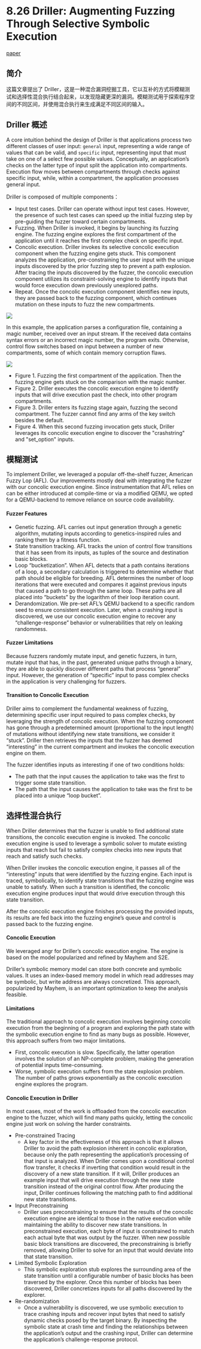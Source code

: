 # 8.26 Driller: Augmenting Fuzzing Through Selective Symbolic Execution


[paper](http://cs.ucsb.edu/~chris/research/doc/ndss16_driller.pdf)

## 简介
这篇文章提出了 Driller，这是一种混合漏洞挖掘工具，它以互补的方式将模糊测试和选择性混合执行结合起来，以发现隐藏更深的漏洞。模糊测试用于探索程序空间的不同区间，并使用混合执行来生成满足不同区间的输入。


## Driller 概述
A core intuition behind the design of Driller is that applications process two different classes of user input: `general` input, representing a wide range of values that can be valid, and `specific` input, representing input that must take on one of a select few possible values. Conceptually, an application’s checks on the latter type of input split the application into compartments. Execution flow moves between compartments through checks against specific input, while, within a compartment, the application processes general input.

Driller is composed of multiple components：
- Input test cases. Driller can operate without input test cases. However, the presence of such test cases can speed up the initial fuzzing step by pre-guiding the fuzzer toward certain compartments.
- Fuzzing. When Driller is invoked, it begins by launching its fuzzing engine. The fuzzing engine explores the first compartment of the application until it reaches the first complex check on specific input.
- Concolic execution. Driller invokes its selective concolic execution component when the fuzzing engine gets stuck. This component analyzes the application, pre-constraining the user input with the unique inputs discovered by the prior fuzzing step to prevent a path explosion. After tracing the inputs discovered by the fuzzer, the concolic execution component utilizes its constraint-solving engine to identify inputs that would force execution down previously unexplored paths.
- Repeat. Once the concolic execution component identifies new inputs, they are passed back to the fuzzing component, which continues mutation on these inputs to fuzz the new compartments. 

![](../pic/8.26_dri_example.png)

In this example, the application parses a configuration file, containing a magic number, received over an input stream. If the received data contains syntax errors or an incorrect magic number, the program exits. Otherwise, control flow switches based on input between a number of new compartments, some of which contain memory corruption flaws.

![](../pic/8.26_dri_graph.png)

- Figure 1. Fuzzing the first compartment of the application. Then the fuzzing engine gets stuck on the comparison with the magic number.
- Figure 2. Driller executes the concolic execution engine to identify inputs that will drive execution past the check, into other program compartments.
- Figure 3. Driller enters its fuzzing stage again, fuzzing the second compartment. The fuzzer cannot find any arms of the key switch besides the default.
- Figure 4. When this second fuzzing invocation gets stuck, Driller leverages its concolic execution engine to discover the "crashstring" and "set_option" inputs.


## 模糊测试
To implement Driller, we leveraged a popular off-the-shelf fuzzer, American Fuzzy Lop (AFL). Our improvements mostly deal with integrating the fuzzer with our concolic execution engine. Since instrumentation that AFL relies on can be either introduced at compile-time or via a modified QEMU, we opted for a QEMU-backend to remove reliance on source code availability.

#### Fuzzer Features
- Genetic fuzzing. AFL carries out input generation through a genetic algorithm, mutating inputs according to genetics-inspired rules and ranking them by a fitness function.
- State transition tracking. AFL tracks the union of control flow transitions that it has seen from its inputs, as tuples of the source and destination basic blocks.
- Loop “bucketization”. When AFL detects that a path contains iterations of a loop, a secondary calculation is triggered to determine whether that path should be eligible for breeding. AFL determines the number of loop iterations that were executed and compares it against previous inputs that caused a path to go through the same loop. These paths are all placed into “buckets” by the logarithm of their loop iteration count.
- Derandomization. We pre-set AFL’s QEMU backend to a specific random seed to ensure consistent execution. Later, when a crashing input is discovered, we use our concolic execution engine to recover any “challenge-response” behavior or vulnerabilities that rely on leaking randomness.

#### Fuzzer Limitations
Because fuzzers randomly mutate input, and genetic fuzzers, in turn, mutate input that has, in the past, generated unique paths through a binary, they are able to quickly discover different paths that process “general” input. However, the generation of “specific” input to pass complex checks in the application is very challenging for fuzzers.

#### Transition to Concolic Execution
Driller aims to complement the fundamental weakness of fuzzing, determining specific user input required to pass complex checks, by leveraging the strength of concolic execution. When the fuzzing component has gone through a predetermined amount (proportional to the input length) of mutations without identifying new state transitions, we consider it “stuck”. Driller then retrieves the inputs that the fuzzer has deemed “interesting” in the current compartment and invokes the concolic execution engine on them.

The fuzzer identifies inputs as interesting if one of two conditions holds:
- The path that the input causes the application to take was the first to trigger some state transition.
- The path that the input causes the application to take was the first to be placed into a unique “loop bucket”.


## 选择性混合执行
When Driller determines that the fuzzer is unable to find additional state transitions, the concolic execution engine is invoked. The concolic execution engine is used to leverage a symbolic solver to mutate existing inputs that reach but fail to satisfy complex checks into new inputs that reach and satisfy such checks.

When Driller invokes the concolic execution engine, it passes all of the “interesting” inputs that were identified by the fuzzing engine. Each input is traced, symbolically, to identify state transitions that the fuzzing engine was unable to satisfy. When such a transition is identified, the concolic execution engine produces input that would drive execution through this state transition.

After the concolic execution engine finishes processing the provided inputs, its results are fed back into the fuzzing engine’s queue and control is passed back to the fuzzing engine.

#### Concolic Execution
We leveraged angr for Driller’s concolic execution engine. The engine is based on the model popularized and refined by Mayhem and S2E. 

Driller’s symbolic memory model can store both concrete and symbolic values. It uses an index-based memory model in which read addresses may be symbolic, but write address are always concretized. This approach, popularized by Mayhem, is an important optimization to keep the analysis feasible.

#### Limitations
The traditional approach to concolic execution involves beginning concolic execution from the beginning of a program and exploring the path state with the symbolic execution engine to find as many bugs as possible. However, this approach suffers from two major limitations.
- First, concolic execution is slow. Specifically, the latter operation involves the solution of an NP-complete problem, making the generation of potential inputs time-consuming.
- Worse, symbolic execution suffers from the state explosion problem. The number of paths grows exponentially as the concolic execution engine explores the program.

#### Concolic Execution in Driller
In most cases, most of the work is offloaded from the concolic execution engine to the fuzzer, which will find many paths quickly, letting the concolic engine just work on solving the harder constraints.

- Pre-constrained Tracing
  - A key factor in the effectiveness of this approach is that it allows Driller to avoid the path explosion inherent in concolic exploration, because only the path representing the application’s processing of that input is analyzed. When Driller comes upon a conditional control flow transfer, it checks if inverting that condition would result in the discovery of a new state transition. If it will, Driller produces an example input that will drive execution through the new state transition instead of the original control flow. After producing the input, Driller continues following the matching path to find additional new state transitions.
- Input Preconstraining
  - Driller uses preconstraining to ensure that the results of the concolic execution engine are identical to those in the native execution while maintaining the ability to discover new state transitions. In preconstrained execution, each byte of input is constrained to match each actual byte that was output by the fuzzer. When new possible basic block transitions are discovered, the preconstraining is briefly removed, allowing Driller to solve for an input that would deviate into that state transition.
- Limited Symbolic Exploration
  - This symbolic exploration stub explores the surrounding area of the state transition until a configurable number of basic blocks has been traversed by the explorer. Once this number of blocks has been discovered, Driller concretizes inputs for all paths discovered by the explorer.
- Re-randomization
  - Once a vulnerability is discovered, we use symbolic execution to trace crashing inputs and recover input bytes that need to satisfy dynamic checks posed by the target binary. By inspecting the symbolic state at crash time and finding the relationships between the application’s output and the crashing input, Driller can determine the application’s challenge-response protocol.
